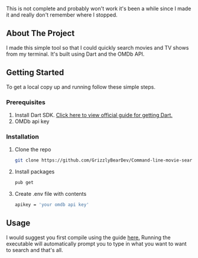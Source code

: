 This is not complete and probably won't work it's been a while since I made it and really don't remember where I stopped.

<!-- ABOUT THE PROJECT -->
## About The Project

I made this simple tool so that I could quickly search movies and TV shows from my terminal. It's built using Dart and the OMDb API.

<!-- GETTING STARTED -->
## Getting Started

To get a local copy up and running follow these simple steps.


### Prerequisites

1. Install Dart SDK. [Click here to view official guide for getting Dart.](https://dart.dev/get-dart)
2. OMDb api key

### Installation

1. Clone the repo
   ```sh
   git clone https://github.com/GrizzlyBearDev/Command-line-movie-search.git
   ```
2. Install packages
   ```sh
   pub get
   ```
3. Create .env file with contents
   ```sh 
   apikey = 'your omdb api key'
   ```



<!-- USAGE EXAMPLES -->
## Usage

I would suggest you first compile using the guide [here.](https://dart.dev/tools/dart2native)
Running the executable will automatically prompt you to type in what you want to want to search and that's all.

